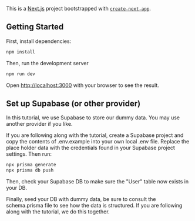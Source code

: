 This is a [Next.js](https://nextjs.org/) project bootstrapped with [`create-next-app`](https://github.com/vercel/next.js/tree/canary/packages/create-next-app).

## Getting Started

First, install dependencies:

```bash
npm install
```

Then, run the development server

```bash
npm run dev
```

Open [http://localhost:3000](http://localhost:3000) with your browser to see the result.

## Set up Supabase (or other provider)

In this tutorial, we use Supabase to store our dummy data. You may use another provider if you like.

If you are following along with the tutorial, create a Supabase project and copy the contents of .env.example into your own local .env file. Replace the place holder data with the credentials found in your Supabase project settings. Then run:

```bash
npx prisma generate
npx prisma db push
```

Then, check your Supabase DB to make sure the "User" table now exists in your DB.

Finally, seed your DB with dummy data, be sure to consult the schema.prisma file to see how the data is structured. If you are following along with the tutorial, we do this together.
